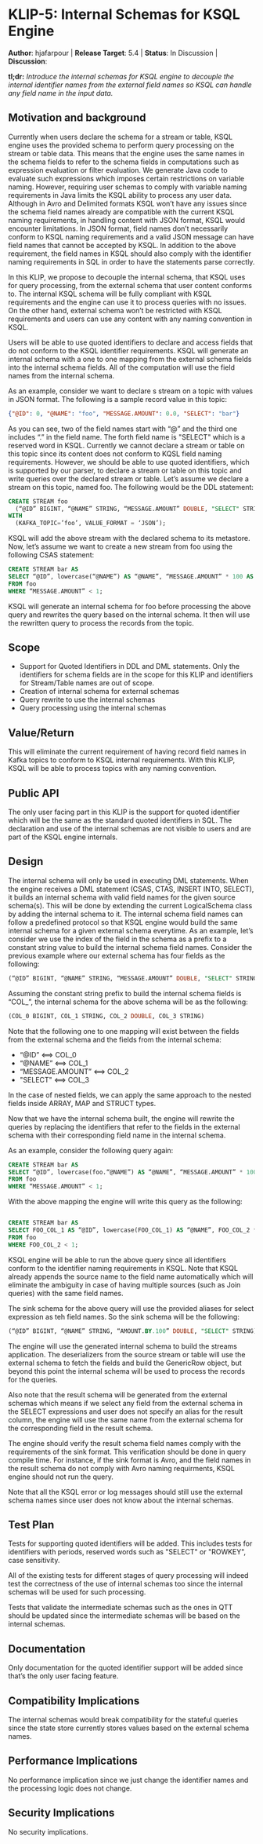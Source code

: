 # KLIP-5: Internal Schemas for KSQL Engine

**Author**: hjafarpour |
**Release Target**: 5.4 |
**Status**: In Discussion |
**Discussion**:

**tl;dr:** *Introduce the internal schemas for KSQL engine to decouple the internal identifier names from the
external field names so KSQL can handle any field name in the input data.*

## Motivation and background

Currently when users declare the schema for a stream or table, KSQL engine uses the provided schema
to perform query processing on the stream or table data. This means that the engine uses the same
names in the schema fields to refer to the schema fields in computations such as expression evaluation
 or filter evaluation. We generate Java code to evaluate such expressions which imposes certain
 restrictions on variable naming. However, requiring user schemas to comply with variable naming
 requirements in Java limits the KSQL ability to process any user data. Although in Avro and Delimited
 formats KSQL won’t have any issues since the schema field names already are compatible with the current
 KSQL naming requirements, in handling content with JSON format, KSQL would encounter limitations.
 In JSON format, field names don’t necessarily conform to KSQL naming requirements and a valid JSON
 message can have field names that cannot be accepted by KSQL. In addition to the above requirement,
 the field names in KSQL should also comply with the identifier naming requirements in SQL in order to
 have the statements parse correctly.

In this KLIP, we propose to decouple the internal schema, that KSQL uses for query processing, from
 the external schema that user content conforms to. The internal KSQL schema will be fully compliant
 with KSQL requirements and the engine can use it to process queries with no issues. On the other
 hand, external schema won’t be restricted with KSQL requirements and users can use any content with
 any naming convention in KSQL.

Users will be able to use quoted identifiers to declare and access fields that do not conform to
the KSQL identifier requirements. KSQL will generate an internal schema with a one to one mapping
from the external schema fields into the internal schema fields. All of the computation will use the
field names from the internal schema.

As an example, consider we want to declare s stream on a topic with values in JSON format. The following
is a sample record value in this topic:

```json
{"@ID": 0, "@NAME": "foo", "MESSAGE.AMOUNT": 0.0, "SELECT": "bar"}
```

As you can see, two of the field names start with “@” and the third one includes “.” in the field name.
The forth field name is "SELECT" which is a reserved word in KSQL.
 Currently we cannot declare a stream or table on this topic since its content does not conform to KQSL
 field naming requirements. However, we should be able to use quoted identifiers, which is supported by
 our parser, to declare a stream or table on this topic and write queries over the declared stream or
 table. Let’s assume we declare a stream on this topic, named foo. The following would be the DDL
  statement:

```sql
CREATE STREAM foo
  (“@ID” BIGINT, “@NAME” STRING, “MESSAGE.AMOUNT” DOUBLE, "SELECT" STRING)
WITH
  (KAFKA_TOPIC=’foo’, VALUE_FORMAT = ‘JSON’);
```

KSQL will add the above stream with the declared schema to its metastore. Now, let’s assume we want
to create a new stream from foo using the following CSAS statement:

```sql
CREATE STREAM bar AS
SELECT “@ID”, lowercase(“@NAME”) AS “@NAME”, “MESSAGE.AMOUNT” * 100 AS “AMOUNT.BY.100”, "SELECT"
FROM foo
WHERE “MESSAGE.AMOUNT” < 1;
```

KSQL will generate an internal schema for foo before processing the above query and rewrites the query
based on the internal schema. It then will use the rewritten query to process the records from the topic.

## Scope

* Support for Quoted Identifiers in DDL and DML statements. Only the identifiers for schema fields are in the scope for this KLIP and
identifiers for Stream/Table names are out of scope.
* Creation of internal schema for external schemas
* Query rewrite to use the internal schemas
* Query processing using the internal schemas

## Value/Return

This will eliminate the current requirement of having record field names in Kafka topics to conform
to KSQL internal requirements. With this KLIP, KSQL will be able to process topics with any naming convention.


## Public API

The only user facing part in this KLIP is the support for quoted identifier which will be the same
as the standard quoted identifiers in SQL. The declaration and use of the internal schemas are not
visible to users and are part of the KSQL engine internals.

## Design

The internal schema will only be used in executing DML statements. When the engine receives a DML
statement (CSAS, CTAS, INSERT INTO, SELECT), it builds an internal schema with valid field names for
the given source schema(s). This will be done by extending the current LogicalSchema class by adding
the internal schema to it. The internal schema field names can follow a predefined protocol so that
KSQL engine would build the same internal schema for a given external schema everytime. As an example,
 let’s consider we use the index of the field in the schema as a prefix to a constant string value to
 build the internal schema field names. Consider the previous example where our external schema has
 four fields as the following:

```sql
(“@ID” BIGINT, “@NAME” STRING, “MESSAGE.AMOUNT” DOUBLE, "SELECT" STRING)
```

Assuming the constant string prefix to build the internal schema fields is “COL_”, the internal
schema for the above schema will be as the following:

```sql
(COL_0 BIGINT, COL_1 STRING, COL_2 DOUBLE, COL_3 STRING)
```

Note that the following one to one mapping will exist between the fields from the external schema and the fields from the internal schema:

* “@ID”                            <==>   COL_0
* “@NAME”                     <==>   COL_1
* “MESSAGE.AMOUNT” <==>   COL_2
* "SELECT"         <==>   COL_3

In the case of nested fields, we can apply the same approach to the nested fields inside ARRAY, MAP
and STRUCT types.

Now that we have the internal schema built, the engine will rewrite the queries by replacing the
identifiers that refer to the fields in the external schema with their corresponding field name in
the internal schema.

As an example, consider the following query again:

```sql
CREATE STREAM bar AS
SELECT “@ID”, lowercase(foo.“@NAME”) AS “@NAME”, “MESSAGE.AMOUNT” * 100 AS “AMOUNT.BY.100”, "SELECT"
FROM foo
WHERE “MESSAGE.AMOUNT” < 1;
```

With the above mapping the engine will write this query as the following:

```sql

CREATE STREAM bar AS
SELECT FOO_COL_1 AS “@ID”, lowercase(FOO_COL_1) AS “@NAME”, FOO_COL_2 * 100 AS “AMOUNT.BY.100”, FOO_COL3
FROM foo
WHERE FOO_COL_2 < 1;
```

KSQL engine will be able to run the above query since all identifiers conform to the identifier
naming requirements in KSQL. Note that KSQL already appends the source name to the field name
automatically which will eliminate the ambiguity in case of having multiple sources (such as Join queries)
 with the same field names.

The sink schema for the above query will use the provided aliases for select expression as teh field names.
So the sink schema will be the following:

```sql
(“@ID” BIGINT, “@NAME” STRING, “AMOUNT.BY.100” DOUBLE, "SELECT" STRING)
```

The engine will use the generated internal schema to build the streams application. The deserializers
 from the source stream or table will use the external schema to fetch the fields and build the
 GenericRow object, but beyond this point the internal schema will be used to process the records
 for the queries.

Also note that the result schema will be generated from the external schemas which means if we select
any field from the external schema in the SELECT expressions and user does not specify an alias for
the result column, the engine will use the same name from the external schema for the corresponding
field in the result schema.

The engine should verify the result schema field names comply with the requirements of the sink format.
This verification should be done in query compile time. For instance, if the sink format is Avro, and the
field names in the result schema do not comply with Avro naming requirments, KSQL engine should not run
the query.

Note that all the KSQL error or log messages should still use the external schema names since user
does not know about the internal schemas.

## Test Plan

Tests for supporting quoted identifiers will be added. This includes tests for identifiers with periods, reserved words
such as "SELECT" or "ROWKEY", case sensitivity.

All of the existing tests for different stages of query processing will indeed test the correctness
 of the use of internal schemas too since the internal schemas will be used for such processing.

Tests that validate the intermediate schemas such as the ones in QTT should be updated since the
intermediate schemas will be based on the internal schemas.

## Documentation

Only documentation for the quoted identifier support will be added since that’s the only user facing feature.


## Compatibility Implications

The internal schemas would break compatibility for the stateful queries since the state store
currently stores values based on the external schema names.

## Performance Implications

No performance implication since we just change the identifier names and the processing logic does not change.

## Security Implications

No security implications.
